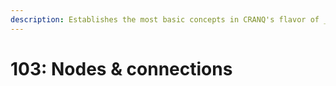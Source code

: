 ```yaml
---
description: Establishes the most basic concepts in CRANQ's flavor of _dataflow programming_\: _nodes_, _connections_, _signals_, _ parameters_. What they are, and how to use them.
---
```


# 103: Nodes & connections
